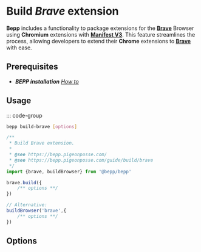 # Build _Brave_ extension

**Bepp** includes a functionality to package extensions for the [**Brave**](https://brave.com/) Browser using **Chromium** extensions with [**Manifest V3**](https://developer.chrome.com/docs/extensions/reference/manifest). This feature streamlines the process, allowing developers to extend their **Chrome** extensions to [**Brave**](https://brave.com/) with ease.

## Prerequisites

- **__BEPP_ installation_** [_How to_](/guide/getting-started#installation)

## Usage

::: code-group

```bash
bepp build-brave [options]
```

```js
/**
 * Build Brave extension.
 * 
 * @see https://bepp.pigeonposse.com/
 * @see https://bepp.pigeonposse.com/guide/build/brave
 */
import {brave, buildBrowser} from '@bepp/bepp'

brave.build({
    /** options **/
})

// Alternative:
buildBrowser('brave',{
    /** options **/
})
```

## Options

<!--@include: ../../partials/build-browser-chromium-input.md-->
<!--@include: ../../partials/build-browser-shared.md-->
<!--@include: ../../partials/options-shared.md-->
